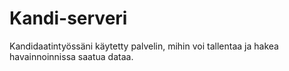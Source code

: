# Kandi-serveri

Kandidaatintyössäni käytetty palvelin, mihin voi tallentaa ja hakea havainnoinnissa saatua dataa.
